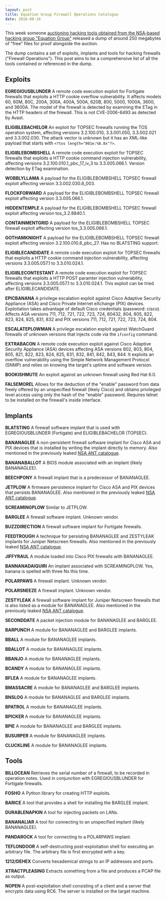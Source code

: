 ```yaml
---
layout: post
title: Equation Group Firewall Operations Catalogue
date: 2016-08-16
---
```


This week someone [auctioning hacking tools obtained from the NSA-based hacking group "Equation Group"](http://www.wsj.com/articles/group-claim-to-have-u-s-government-hacking-tools-for-sale-1471309022) released a dump of around 250 megabytes of "free" files for proof alongside the auction.

The dump contains a set of exploits, implants and tools for hacking firewalls ("Firewall Operations"). This post aims to be a comprehensive list of all the tools contained or referenced in the dump.

Exploits
-

**EGREGIOUSBLUNDER**
A remote code execution exploit for Fortigate firewalls that exploits a HTTP cookie overflow vulnerability. It affects models 60, 60M, 80C, 200A, 300A, 400A, 500A, 620B, 800, 5000, 1000A, 3600, and 3600A. The model of the firewall is detected by examining the ETag in the HTTP headers of the firewall. This is not CVE-2006-6493 as detected by Avast.

**ELIGIBLEBACHELOR**
An exploit for TOPSEC firewalls running the TOS operation system, affecting versions 3.2.100.010, 3.3.001.050, 3.3.002.021 and 3.3.002.030. The attack vector is unknown but it has an XML-like payload that starts with `<?tos length="001e:%8.8x"?>`.

**ELIGIBLEBOMBSHELL**
A remote code execution exploit for TOPSEC firewalls that exploits a HTTP cookie command injection vulnerability, affecting versions 3.2.100.010.1\_pbc\_17\_iv\_3 to 3.3.005.066.1. Version detection by ETag examination.

**WOBBLYLLAMA**
A payload for the ELIGIBLEBOMBSHELL TOPSEC firewall exploit affecting version 3.3.002.030.8_003.

**FLOCKFORWARD**
A payload for the ELIGIBLEBOMBSHELL TOPSEC firewall exploit affecting version 3.3.005.066.1.

**HIDDENTEMPLE**
A payload for the ELIGIBLEBOMBSHELL TOPSEC firewall exploit affecting version tos_3.2.8840.1.

**CONTAINMENTGRID**
A payload for the ELIGIBLEBOMBSHELL TOPSEC firewall exploit affecting version tos_3.3.005.066.1.

**GOTHAMKNIGHT**
A payload for the ELIGIBLEBOMBSHELL TOPSEC firewall exploit affecting version 3.2.100.010.8\_pbc\_27. Has no BLATSTING support.

**ELIGIBLECANDIDATE**
A remote code execution exploit for TOPSEC firewalls that exploits a HTTP cookie command injection vulnerability, affecting versions 3.3.005.057.1 to 3.3.010.024.1.

**ELIGIBLECONTESTANT**
A remote code execution exploit for TOPSEC firewalls that exploits a HTTP POST paramter injection vulnerability, affecting versions 3.3.005.057.1 to 3.3.010.024.1. This exploit can be tried after ELIGIBLECANDIDATE.

**EPICBANANA**
A privilege escalation exploit against Cisco Adaptive Security Appliance (ASA) and Cisco Private Internet eXchange (PIX) devices. Exploitation takes advantage of default Cisco credentials (password: cisco). Affects ASA versions 711, 712, 721, 722, 723, 724, 80432, 804, 805, 822, 823, 824, 825, 831, 832 and PIX versions 711, 712, 721, 722, 723, 724, 804.

**ESCALATEPLOWMAN**
A privilege escalation exploit against WatchGuard firewalls of unknown versions that injects code via the `ifconfig` command.

**EXTRABACON**
A remote code execution exploit against Cisco Adaptive Security Appliance (ASA) devices affecting ASA versions 802, 803, 804, 805, 821, 822, 823, 824, 825, 831, 832, 841, 842, 843, 844. It exploits an overflow vulnerability using the Simple Network Management Protocol (SNMP) and relies on knowing the target's uptime and software version.

**BOOKISHMUTE**
An exploit against an unknown firewall using Red Hat 6.0.

**FALSEMOREL**
Allows for the deduction of the "enable" password from data freely offered by an unspecified firewall (likely Cisco) and obtains privileged level access using only the hash of the "enable" password. Requires telnet to be installed on the firewall's inside interface.

Implants
-

**BLATSTING**
A firewall software implant that is used with EGREGIOUSBLUNDER (Fortigate) and ELIGIBLEBACHELOR (TOPSEC).

**BANANAGLEE**
A non-persistent firewall software implant for Cisco ASA and PIX devices that is installed by writing the implant directly to memory. Also mentioned in the previously leaked [NSA ANT catalogue](https://leaksource.info/2013/12/30/nsas-ant-division-catalog-of-exploits-for-nearly-every-major-software-hardware-firmware/).

**BANANABALLOT**
A BIOS module associated with an implant (likely BANANAGLEE).

**BEECHPONY**
A firewall implant that is a predecessor of BANANAGLEE.

**JETPLOW**
A firmware persistence implant for Cisco ASA and PIX devices that persists BANANAGLEE. Also mentioned in the previously leaked [NSA ANT catalogue](https://leaksource.info/2013/12/30/nsas-ant-division-catalog-of-exploits-for-nearly-every-major-software-hardware-firmware/).

**SCREAMINGPLOW**
Similar to JETPLOW.

**BARGLEE**
A firewall software implant. Unknown vendor.

**BUZZDIRECTION**
A firewall software implant for Fortigate firewalls.

**FEEDTROUGH**
A technique for persisting BANANAGLEE and ZESTYLEAK implants for Juniper Netscreen firewalls. Also mentioned in the previously leaked [NSA ANT catalogue](https://leaksource.info/2013/12/30/nsas-ant-division-catalog-of-exploits-for-nearly-every-major-software-hardware-firmware/).

**JIFFYRAUL**
A module loaded into Cisco PIX firewalls with BANANAGLEE.

**BANNANADAIQUIRI**
An implant associated with SCREAMINGPLOW. Yes, banana is spelled with three Ns this time.

**POLARPAWS**
A firewall implant. Unknown vendor.

**POLARSNEEZE**
A firewall implant. Unknown vendor.

**ZESTYLEAK**
A firewall software implant for Juniper Netscreen firewalls that is also listed as a module for BANANAGLEE. Also mentioned in the previously leaked [NSA ANT catalogue](https://leaksource.info/2013/12/30/nsas-ant-division-catalog-of-exploits-for-nearly-every-major-software-hardware-firmware/).

**SECONDDATE**
A packet injection module for BANANAGLEE and BARGLEE.

**BARPUNCH**
A module for BANANAGLEE and BARGLEE implants.

**BBALL**
A module for BANANAGLEE implants.

**BBALLOT**
A module for BANANAGLEE implants.

**BBANJO**
A module for BANANAGLEE implants.

**BCANDY**
A module for BANANAGLEE implants.

**BFLEA**
A module for BANANAGLEE implants.

**BMASSACRE**
A module for BANANAGLEE and BARGLEE implants.

**BNSLOG**
A module for BANANAGLEE and BARGLEE implants.

**BPATROL**
A module for BANANAGLEE implants.

**BPICKER**
A module for BANANAGLEE implants.

**BPIE**
A module for BANANAGLEE and BARGLEE implants.

**BUSURPER**
A module for BANANAGLEE implants.

**CLUCKLINE**
A module for BANANAGLEE implants.

Tools
-

**BILLOCEAN**
Retrieves the serial number of a firewall, to be recorded in operation notes. Used in conjunction with EGREGIOUSBLUNDER for Fortigate firewalls.

**FOSHO**
A Python library for creating HTTP exploits.

**BARICE**
A tool that provides a shell for installing the BARGLEE implant.

**DURABLENAPKIN**
A tool for injecting packets on LANs.

**BANANALIAR**
A tool for connecting to an unspecified implant (likely BANANAGLEE).

**PANDAROCK**
A tool for connecting to a POLARPAWS implant.

**TEFLONDOOR**
A self-destructing post-exploitation shell for executing an arbitrary file. The arbitrary file is first encrypted with a key.

**1212/DEHEX**
Converts hexademical strings to an IP addresses and ports.

**XTRACTPLEASING**
Extracts something from a file and produces a PCAP file as output.

**NOPEN**
A post-exploitation shell consisting of a client and a server that encrypts data using RC6. The server is installed on the target machine.
